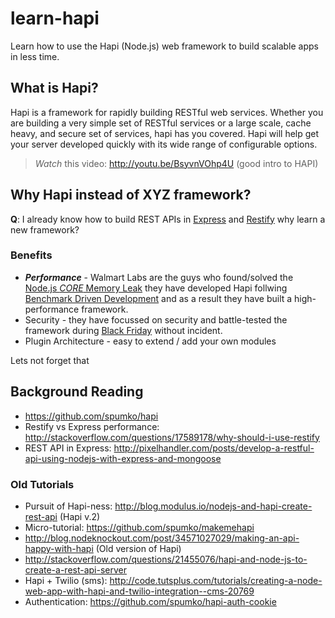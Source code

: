 learn-hapi
==========

Learn how to use the Hapi (Node.js) web framework to build scalable apps in less time.

## What is Hapi?

Hapi is a framework for rapidly building RESTful web services. 
Whether you are building a very simple set of RESTful services 
or a large scale, cache heavy, and secure set of services, 
hapi has you covered. Hapi will help get your server developed 
quickly with its wide range of configurable options.

> *Watch* this video: http://youtu.be/BsyvnVOhp4U (good intro to HAPI)

## Why Hapi instead of XYZ framework?

**Q**: I already know how to build REST APIs in [Express](http://expressjs.com/)
and [Restify](http://mcavage.me/node-restify/) why learn a new framework?

### Benefits

- ***Performance*** - Walmart Labs are the guys who found/solved the 
[Node.js *CORE* Memory Leak](http://www.joyent.com/blog/walmart-node-js-memory-leak)
they have developed Hapi follwing [Benchmark Driven Development](https://github.com/felixge/faster-than-c)
and as a result they have built a high-performance framework.
- Security - they have focussed on security and battle-tested the framework
during [Black Friday](http://nodeup.com/fiftysix) without incident.
- Plugin Architecture - easy to extend / add your own modules



Lets not forget that 

## Background Reading

- https://github.com/spumko/hapi
- Restify vs Express performance: http://stackoverflow.com/questions/17589178/why-should-i-use-restify
- REST API in Express: http://pixelhandler.com/posts/develop-a-restful-api-using-nodejs-with-express-and-mongoose

### Old Tutorials

- Pursuit of Hapi-ness: http://blog.modulus.io/nodejs-and-hapi-create-rest-api (Hapi v.2)
- Micro-tutorial: https://github.com/spumko/makemehapi
- http://blog.nodeknockout.com/post/34571027029/making-an-api-happy-with-hapi (Old version of Hapi) 
- http://stackoverflow.com/questions/21455076/hapi-and-node-js-to-create-a-rest-api-server
- Hapi + Twilio (sms): http://code.tutsplus.com/tutorials/creating-a-node-web-app-with-hapi-and-twilio-integration--cms-20769
- Authentication: https://github.com/spumko/hapi-auth-cookie